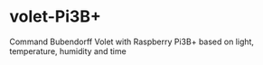 # volet-Pi3B+

Command Bubendorff Volet with Raspberry Pi3B+ based on light, temperature, humidity and time
